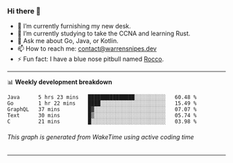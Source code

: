 ### Hi there 👋

- 🔭 I’m currently furnishing my new desk.
- 🌱 I’m currently studying to take the CCNA and learning Rust.
- 💬 Ask me about Go, Java, or Kotlin.
- 📫 How to reach me: contact@warrensnipes.dev
- ⚡ Fun fact: I have a blue nose pitbull named [Rocco](https://i.imgur.com/iLsSCKu.jpg).

-------

📊 **Weekly development breakdown**
<!--START_SECTION:waka-->
```text
Java      5 hrs 23 mins   ███████████████░░░░░░░░░░   60.48 % 
Go        1 hr 22 mins    ████░░░░░░░░░░░░░░░░░░░░░   15.49 % 
GraphQL   37 mins         █▓░░░░░░░░░░░░░░░░░░░░░░░   07.07 % 
Text      30 mins         █▒░░░░░░░░░░░░░░░░░░░░░░░   05.74 % 
C         21 mins         █░░░░░░░░░░░░░░░░░░░░░░░░   03.98 % 
```
<!--END_SECTION:waka-->
###### *This graph is generated from WakeTime using active coding time*
-------
